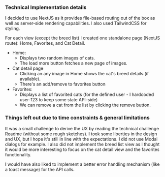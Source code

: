 ### Technical Implementation details

I decided to use NextJS as it provides file-based routing out of the box as well as server-side rendering capabilities. I also used TailwindCSS for styling.

For each view (except the breed list) I created one standalone page (NextJS route): Home, Favorites, and Cat Detail.

- Home:
  - Displays two random images of cats.
  - The load more button fetches a new page of images.
- Cat detail page
  - Clicking an any image in Home shows the cat's breed details (if available).
  - There's an add/remove to favorites button
- Favorites:
  - Displays a list of favorited cats (for the defined user - I hardcoded user-123 to keep some state API-side)
  - We can remove a cat from the list by clicking the remove button.

### Things left out due to time constraints & general limitations

It was a small challenge to derive the UX by reading the technical challenge Readme (without some rough sketches). I took some liberties in the design and UX, but I hope it's still in line with the expectations. I did not use Modal dialogs for example. I also did not implement the breed list view as I thought it would be more interesting to focus on the cat detail view and the favorites functionality.

I would have also liked to implement a better error handling mechanism (like a toast message) for the API calls.
